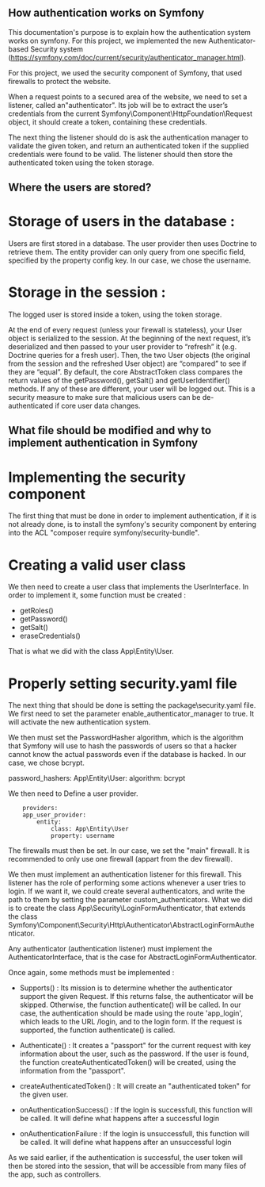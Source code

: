 ## How authentication works on Symfony ##

This documentation's purpose is to explain how the authentication system works on symfony. For this project, we implemented the new Authenticator-based Security system (https://symfony.com/doc/current/security/authenticator_manager.html).

For this project, we used the security component of Symfony, that used firewalls to protect the website.

When a request points to a secured area of the website, we need to set a listener, called an"authenticator". Its job will be to extract the user’s credentials from the current Symfony\Component\HttpFoundation\Request object, it should create a token, containing these credentials.

The next thing the listener should do is ask the authentication manager to validate the given token, and return an authenticated token if the supplied credentials were found to be valid. The listener should then store the authenticated token using the token storage.

## Where the users are stored? ##

# Storage of users in the database :

Users are first stored in a database. The user provider then uses Doctrine to retrieve them. The entity provider can only query from one specific field, specified by the property config key. In our case, we chose the username.

# Storage in the session :

The logged user is stored inside a token, using the token storage.

At the end of every request (unless your firewall is stateless), your User object is serialized to the session. At the beginning of the next request, it’s deserialized and then passed to your user provider to “refresh” it (e.g. Doctrine queries for a fresh user). Then, the two User objects (the original from the session and the refreshed User object) are “compared” to see if they are “equal”. By default, the core AbstractToken class compares the return values of the getPassword(), getSalt() and getUserIdentifier() methods. If any of these are different, your user will be logged out. This is a security measure to make sure that malicious users can be de-authenticated if core user data changes.

## What file should be modified and why to implement authentication in Symfony ##

# Implementing the security component #

The first thing that must be done in order to implement authentication, if it is not already done, is to install the symfony's security component by entering into the ACL "composer require symfony/security-bundle".

# Creating a valid user class #

We then need to create a user class that implements the UserInterface. In order to implement it, some function must be created : 
- getRoles()
- getPassword()
- getSalt()
- eraseCredentials()

That is what we did with the class App\Entity\User.

# Properly setting security.yaml file #

The next thing that should be done is setting the package\security.yaml file. We first need to set the parameter enable_authenticator_manager to true. It will activate the new authentication system.

We then must set the PasswordHasher algorithm, which is the algorithm that Symfony will use to hash the passwords of users so that a hacker cannot know the actual passwords even if the database is hacked.
In our case, we chose bcrypt.

password_hashers:
        App\Entity\User: 
            algorithm: bcrypt

We then need to Define a user provider.

        providers:
        app_user_provider:
            entity:
                class: App\Entity\User
                property: username


The firewalls must then be set. In our case, we set the "main" firewall. It is recommended to only use one firewall (appart from the dev firewall).

We then must implement an authentication listener for this firewall. This listener has the role of performing some actions whenever a user tries to login. If we want it, we could create several authenticators, and write the path to them by setting the parameter custom_authenticators.
What we did is to create the class App\Security\LoginFormAuthenticator, that extends the class Symfony\Component\Security\Http\Authenticator\AbstractLoginFormAuthenticator.

Any authenticator (authentication listener) must implement the AuthenticatorInterface, that is the case for AbstractLoginFormAuthenticator.

Once again, some methods must be implemented :
- Supports() : 
            Its mission is to determine whether the authenticator support the given Request.
            If this returns false, the authenticator will be skipped. Otherwise, the function authenticate() will be called.
            In our case, the authentication should be made using the route 'app_login', which leads to the URL /login, and to the login form.
            If the request is supported, the function authenticate() is called.

- Authenticate() :
            It creates a "passport" for the current request with key information about the user, such as the password.
            If the user is found, the function createAuthenticatedToken() will be created, using the information from the "passport".

- createAuthenticatedToken() :
            It will create an "authenticated token" for the given user.

- onAuthenticationSuccess() :
            If the login is successfull, this function will be called.
            It will define what happens after a successful login

- onAuthenticationFailure :
            If the login is unsuccessfull, this function will be called.
            It will define what happens after an unsuccessful login

As we said earlier, if the authentication is successful, the user token will then be stored into the session, that will be accessible from many files of the app, such as controllers.

